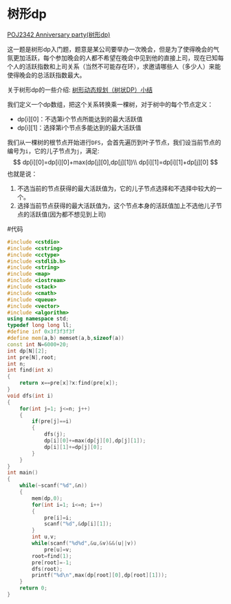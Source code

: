 # 树形dp

[POJ2342 Anniversary party(树形dp)](http://blog.csdn.net/riba2534/article/details/79079444)

这一题是树形dp入门题，题意是某公司要举办一次晚会，但是为了使得晚会的气氛更加活跃，每个参加晚会的人都不希望在晚会中见到他的直接上司，现在已知每个人的活跃指数和上司关系（当然不可能存在环），求邀请哪些人（多少人）来能使得晚会的总活跃指数最大。

关于树形dp的一些介绍:  [树形动态规划（树状DP）小结](http://blog.csdn.net/txl199106/article/details/45373507)

我们定义一个dp数组，把这个关系转换乘一棵树，对于树中的每个节点定义：

- dp[i][0]：不选第i个节点所能达到的最大活跃值
- dp[i][1]：选择第i个节点多能达到的最大活跃值

我们从一棵树的根节点开始进行`DFS`，会首先遍历到叶子节点，我们设当前节点的编号为`i`，它的儿子节点为`j`，满足:
$$
dp[i][0]=dp[i][0]+max(dp[j][0],dp[j][1])\\
dp[i][1]=dp[i][1]+dp[j][0]
$$
也就是说：

1. 不选当前的节点获得的最大活跃值为，它的儿子节点选择和不选择中较大的一个。
2. 选择当前节点获得的最大活跃值为，这个节点本身的活跃值加上不选他儿子节点的活跃值(因为都不想见到上司)

#代码

```cpp
#include <cstdio>
#include <cstring>
#include <cctype>
#include <stdlib.h>
#include <string>
#include <map>
#include <iostream>
#include <stack>
#include <cmath>
#include <queue>
#include <vector>
#include <algorithm>
using namespace std;
typedef long long ll;
#define inf 0x3f3f3f3f
#define mem(a,b) memset(a,b,sizeof(a))
const int N=6000+20;
int dp[N][2];
int pre[N],root;
int n;
int find(int x)
{
    return x==pre[x]?x:find(pre[x]);
}
void dfs(int i)
{
    for(int j=1; j<=n; j++)
    {
        if(pre[j]==i)
        {
            dfs(j);
            dp[i][0]+=max(dp[j][0],dp[j][1]);
            dp[i][1]+=dp[j][0];
        }
    }
}
int main()
{
    while(~scanf("%d",&n))
    {
        mem(dp,0);
        for(int i=1; i<=n; i++)
        {
            pre[i]=i;
            scanf("%d",&dp[i][1]);
        }
        int u,v;
        while(scanf("%d%d",&u,&v)&&(u||v))
            pre[u]=v;
        root=find(1);
        pre[root]=-1;
        dfs(root);
        printf("%d\n",max(dp[root][0],dp[root][1]));
    }
    return 0;
}
```